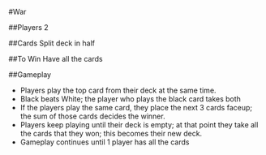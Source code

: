 #War

##Players
2

##Cards
Split deck in half

##To Win
Have all the cards

##Gameplay
* Players play the top card from their deck at the same time.
* Black beats White; the player who plays the black card takes both
* If the players play the same card, they place the next 3 cards faceup; the sum of those cards decides the winner.
* Players keep playing until their deck is empty; at that point they take all the cards that they won; this becomes their new deck.
* Gameplay continues until 1 player has all the cards
